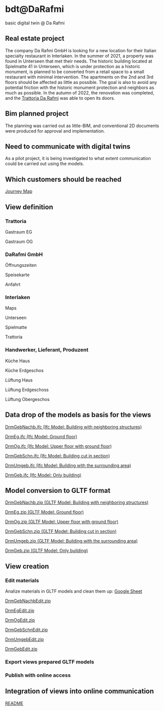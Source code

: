 # bdt@DaRafmi
basic digital twin @ Da Rafmi


## Real estate project
The company Da Rafmi GmbH is looking for a new location for their Italian specialty restaurant in Interlaken. In the summer of 2021, a property was found in Unterseen that met their needs. The historic building located at Spielmatte 41 in Unterseen, which is under protection as a historic monument, is planned to be converted from a retail space to a small restaurant with minimal intervention. The apartments on the 2nd and 3rd floors should be affected as little as possible. The goal is also to avoid any potential friction with the historic monument protection and neighbors as much as possible. In the autumn of 2022, the renovation was completed, and the [Trattoria Da Rafmi](https://www.darafmi.ch/index.html) was able to open its doors.


## Bim planned project
The planning was carried out as little-BIM, and conventional 2D documents were produced for approval and implementation.


## Need to communicate with digital twins
As a pilot project, it is being investigated to what extent communication could be carried out using the models.


## Which customers should be reached
[Journey Map](https://docs.google.com/presentation/d/1vEqTqFVFjLc-H--8S6njrydX2ncRLIFRBc6E45ga5vM/edit?usp=share_link)


## View definition

### Trattoria

Gastraum EG
   
Gastraum OG
   
### DaRafmi GmbH

Öffnungszeiten

Speisekarte
   
Anfahrt

### Interlaken

Maps

Unterseen

Spielmatte

Trattoria

### Handwerker, Lieferant, Produzent

Küche Haus

Küche Erdgeschos

Lüftung Haus

Lüftung Erdgeschoss

Lüftung Obergeschos


## Data drop of the models as basis for the views

[DrmGebNachb.ifc (Ifc Model: Building with neighboring structures)](https://www.dropbox.com/s/gclt32t4x6sqobq/DrmGebNachb.ifc?dl=0)

[DrmEg.ifc (Ifc Model: Ground floor)](https://www.dropbox.com/s/92i00y657nfj21x/DrmEg.ifc?dl=0)

[DrmOg.ifc (Ifc Model: Upper floor with ground floor)](https://www.dropbox.com/s/awjkzst2ftcln5c/DrmOg.ifc?dl=0)

[DrmGebSchn.ifc (Ifc Model: Building cut in section)](https://www.dropbox.com/s/t7evmehx5fzc0cw/DrmGebSchn.ifc?dl=0)

[DrmUmgeb.ifc (Ifc Model: Building with the surrounding area)](https://www.dropbox.com/s/i8hrc6ackbzmid3/DrmUmgeb.ifc?dl=0)

[DrmGeb.ifc (Ifc Model: Only building)](https://www.dropbox.com/s/xfrawd5geucx8e2/DrmGeb.ifc?dl=0)


## Model conversion to GLTF format

[DrmGebNachb.zip (GLTF Model: Building with neighboring structures)](https://www.dropbox.com/s/81sunu3tzj3hhfw/DrmGebNachb.zip?dl=0)

[DrmEg.zip (GLTF Model: Ground floor)](https://www.dropbox.com/s/hkl91mtpxjwp25n/DrmEg.zip?dl=0)

[DrmOg.zip (GLTF Model: Upper floor with ground floor)](https://www.dropbox.com/s/qc89smv7x0ycf95/DrmOg.zip?dl=0)

[DrmGebSchn.zip (GLTF Model: Building cut in section)](https://www.dropbox.com/s/7bc69ahey0eyksl/DrmGebSchn.zip?dl=0)

[DrmUmgeb.zip (GLTF Model: Building with the surrounding area)](https://www.dropbox.com/s/6y85s8vpgwxj98q/DrmUmgeb.zip?dl=0)

[DrmGeb.zip (GLTF Model: Only building)](https://www.dropbox.com/s/g2luk0ret0b9qye/DrmGeb.zip?dl=0)


## View creation

### Edit materials

Analize materials in GLTF models and clean them up: [Google Sheet](https://docs.google.com/spreadsheets/d/1_rzlkOxh58FkYKQ9DBiu0p2w31k-qU1KdCVuO-w2Z_A/edit?usp=share_link)

[DrmGebNachbEdit.zip](https://www.dropbox.com/s/hny8b6dx6zw4ag5/DrmGebNachbEdit.zip?dl=0)

[DrmEgEdit.zip](https://www.dropbox.com/s/81q3xcxmbb64r1u/DrmEgEdit.zip?dl=0)

[DrmOgEdit.zip](https://www.dropbox.com/s/erpu9qprouf3d07/DrmOgEdit.zip?dl=0)

[DrmGebSchnEdit.zip](https://www.dropbox.com/s/d8np0rt3tzq3ej3/DrmGebSchnEdit.zip?dl=0)

[DrmUmgebEdit.zip](https://www.dropbox.com/s/ix9vx3ehh6fgkkc/DrmUmgebEdit.zip?dl=0)

[DrmGebEdit.zip](https://www.dropbox.com/s/b7ugtkf6utadxmb/DrmGebEdit.zip?dl=0)
   
### Export views prepared GLTF models
   
### Publish with online access


## Integration of views into online communication


[README](https://github.com/ulrich3110/BDT-e/blob/main/README.md)
